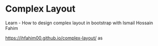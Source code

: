 # Complex Layout
Learn - How to design complex layout in bootstrap with Ismail Hossain Fahim

https://ihfahim00.github.io/complex-layout/
as
